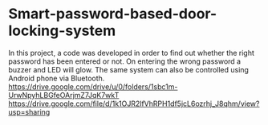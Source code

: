 # Smart-password-based-door-locking-system
In this project, a code was developed in order to find out whether the right password has been entered or not. On entering the wrong password a buzzer and LED will glow. The same system can also be controlled using Android phone via Bluetooth. 
https://drive.google.com/drive/u/0/folders/1sbc1m-UrwNpyhLBGfeOArjmZ7JqK7wkT
https://drive.google.com/file/d/1k1OJR2lfVhRPH1df5jcL6ozrhj_J8qhm/view?usp=sharing
